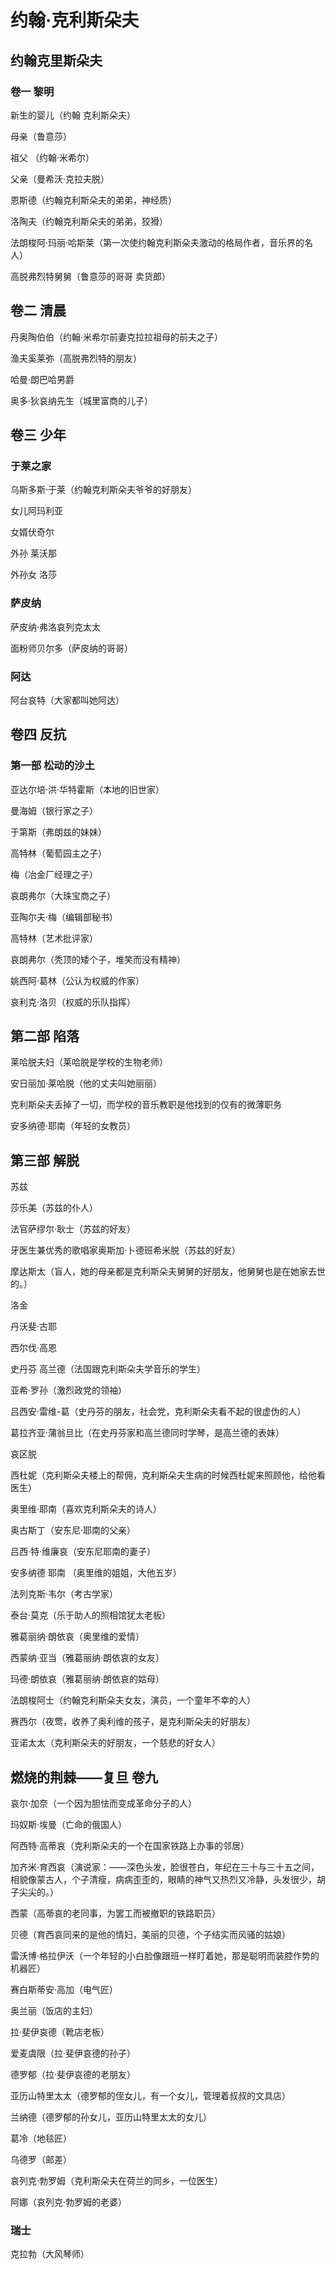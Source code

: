 # 约翰·克利斯朵夫 

## 约翰克里斯朵夫

### 卷一 黎明

新生的婴儿（约翰 克利斯朵夫）

母亲（鲁意莎）

祖父 （约翰·米希尔）

父亲（曼希沃·克拉夫脱）

恩斯德（约翰克利斯朵夫的弟弟，神经质）

洛陶夫（约翰克利斯朵夫的弟弟，狡猾）

法朗梭阿·玛丽·哈斯莱（第一次使约翰克利斯朵夫激动的格局作者，音乐界的名人）

高脱弗烈特舅舅（鲁意莎的哥哥  卖货郎）

## 卷二  清晨

丹奥陶伯伯（约翰·米希尔前妻克拉拉祖母的前夫之子）

渔夫奚莱弥（高脱弗烈特的朋友）

哈曼·朗巴哈男爵

奥多·狄哀纳先生（城里富商的儿子）

## 卷三 少年

### 于莱之家

乌斯多斯·于莱（约翰克利斯朵夫爷爷的好朋友）

女儿阿玛利亚

女婿伏奇尔

外孙  莱沃那

外孙女  洛莎

### 萨皮纳

萨皮纳·弗洛哀列克太太

面粉师贝尔多（萨皮纳的哥哥）

### 阿达

阿台哀特（大家都叫她阿达）

## 卷四 反抗

### 第一部 松动的沙土

亚达尔培·洪·华特霍斯（本地的旧世家）

曼海姆（银行家之子）

于第斯（弗朗兹的妹妹）

高特林（葡萄园主之子）

梅（冶金厂经理之子）

哀朗弗尔（大珠宝商之子）

亚陶尔夫·梅（编辑部秘书）

高特林（艺术批评家）

哀朗弗尔（秃顶的矮个子，堆笑而没有精神）

姚西阿·葛林（公认为权威的作家）

哀利克·洛贝（权威的乐队指挥）

## 第二部  陷落

莱哈脱夫妇（莱哈脱是学校的生物老师）

安日丽加·莱哈脱（他的丈夫叫她丽丽）

克利斯朵夫丢掉了一切，而学校的音乐教职是他找到的仅有的微薄职务

安多纳德·耶南（年轻的女教员）

## 第三部 解脱

苏兹

莎乐美（苏兹的仆人）

法官萨缪尔·耿士（苏兹的好友）

牙医生兼优秀的歌唱家奥斯加·卜德班希米脱（苏兹的好友）

摩达斯太（盲人，她的母亲都是克利斯朵夫舅舅的好朋友，他舅舅也是在她家去世的。）

洛金

丹沃斐·古耶

西尔伐·高恩

史丹芬 高兰德（法国跟克利斯朵夫学音乐的学生）

亚希·罗孙（激烈政党的领袖）

吕西安·雷维-葛（史丹芬的朋友，社会党，克利斯朵夫看不起的很虚伪的人）

葛拉齐亚·蒲翁旦比（在史丹芬家和高兰德同时学琴，是高兰德的表妹） 

哀区脱

西杜妮（克利斯朵夫楼上的帮佣，克利斯朵夫生病的时候西杜妮来照顾他，给他看医生）

奥里维·耶南（喜欢克利斯朵夫的诗人）

奥古斯丁（安东尼·耶南的父亲） 

吕西·特·维廉哀（安东尼耶南的妻子）

安多纳德 耶南 （奥里维的姐姐，大他五岁）

法列克斯·韦尔（考古学家）

泰台·莫克（乐于助人的照相馆犹太老板）

雅葛丽纳·朗依哀（奥里维的爱情）

西蒙纳·亚当（雅葛丽纳·朗依哀的女友）

玛德·朗依哀（雅葛丽纳·朗依哀的姑母）

法朗梭阿士（约翰克利斯朵夫女友，演员，一个童年不幸的人）

赛西尔（夜莺，收养了奥利维的孩子，是克利斯朵夫的好朋友）

亚诺太太（克利斯朵夫的好朋友，一个慈悲的好女人）

## 燃烧的荆棘——复旦  卷九 

 哀尔·加奈（一个因为胆怯而变成革命分子的人）

玛奴斯·埃曼（亡命的俄国人）

阿西特·高蒂哀（克利斯朵夫的一个在国家铁路上办事的邻居）

加齐米·育西哀（演说家：——深色头发，脸很苍白，年纪在三十与三十五之间，相貌像蒙古人，个子清瘦，病病歪歪的，眼睛的神气又热烈又冷静，头发很少，胡子尖尖的。）

 西蒙（高蒂哀的老同事，为罢工而被撤职的铁路职员）

贝德（育西哀同来的是他的情妇，美丽的贝德，个子结实而风骚的姑娘）

雷沃博·格拉伊沃（一个年轻的小白脸像跟班一样盯着她，那是聪明而装腔作势的机器匠）

赛白斯蒂安·高加（电气匠）

奥兰丽（饭店的主妇）

拉·斐伊哀德（靴店老板）

爱麦虞限（拉·斐伊哀德的孙子）

德罗郁（拉·斐伊哀德的老朋友）

亚历山特里太太（德罗郁的侄女儿，有一个女儿，管理着叔叔的文具店）

兰纳德（德罗郁的孙女儿，亚历山特里太太的女儿）

葛冷（地毯匠）

乌德罗（邮差）

哀列克·勃罗姆（克利斯朵夫在荷兰的同乡，一位医生）

阿娜（哀列克·勃罗姆的老婆）

### 瑞士

克拉勃（大风琴师）

   



